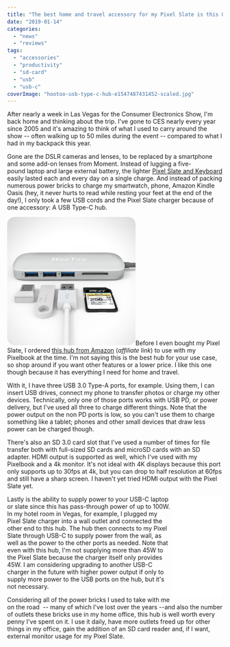 ```yaml
---
title: "The best home and travel accessory for my Pixel Slate is this USB-C hub"
date: "2019-01-14"
categories: 
  - "news"
  - "reviews"
tags: 
  - "accessories"
  - "productivity"
  - "sd-card"
  - "usb"
  - "usb-c"
coverImage: "hootoo-usb-type-c-hub-e1547487431452-scaled.jpg"
---
```


After nearly a week in Las Vegas for the Consumer Electronics Show, I'm back home and thinking about the trip. I've gone to CES nearly every year since 2005 and it's amazing to think of what I used to carry around the show -- often walking up to 50 miles during the event -- compared to what I had in my backpack this year.

Gone are the DSLR cameras and lenses, to be replaced by a smartphone and some add-on lenses from Moment. Instead of lugging a five-pound laptop and large external battery, the lighter [Pixel Slate and Keyboard](https://www.aboutchromebooks.com/reviews/google-pixel-slate-review/) easily lasted each and every day on a single charge. And instead of packing numerous power bricks to charge my smartwatch, phone, Amazon Kindle Oasis (hey, it never hurts to read while resting your feet at the end of the day!), I only took a few USB cords and the Pixel Slate charger because of one accessory: A USB Type-C hub.

[![](images/usb-c-hub-with-type-a-ports.jpg)](https://www.aboutchromebooks.com/news/the-best-home-and-travel-accessory-for-my-pixel-slate-is-this-usb-c-hub/attachment/usb-c-hub-with-type-a-ports/)Before I even bought my Pixel Slate, I ordered [this hub from Amazon](https://www.amazon.com/gp/product/B072268Q68/ref=as_li_tl?ie=UTF8&camp=1789&creative=9325&creativeASIN=B072268Q68&linkCode=as2&tag=aboutchromebo-20&linkId=f07790307e696b1f9799e0f3b1a5dd8e) (_affiliate link_) to use with my Pixelbook at the time. I'm not saying this is the best hub for your use case, so shop around if you want other features or a lower price. I like this one though because it has everything I need for home and travel.

With it, I have three USB 3.0 Type-A ports, for example. Using them, I can insert USB drives, connect my phone to transfer photos or charge my other devices. Technically, only one of those ports works with USB PD, or power delivery, but I've used all three to charge different things. Note that the power output on the non PD ports is low, so you can't use them to charge something like a tablet; phones and other small devices that draw less power can be charged though.

There's also an SD 3.0 card slot that I've used a number of times for file transfer both with full-sized SD cards and microSD cards with an SD adapter. HDMI output is supported as well, which I've used with my Pixelbook and a 4k monitor. It's not ideal with 4K displays because this port only supports up to 30fps at 4k, but you can drop to half resolution at 60fps and still have a sharp screen. I haven't yet tried HDMI output with the Pixel Slate yet.

<iframe style="width: 120px; height: 240px;" src="//ws-na.amazon-adsystem.com/widgets/q?ServiceVersion=20070822&amp;OneJS=1&amp;Operation=GetAdHtml&amp;MarketPlace=US&amp;source=ac&amp;ref=qf_sp_asin_til&amp;ad_type=product_link&amp;tracking_id=aboutchromebo-20&amp;marketplace=amazon&amp;region=US&amp;placement=B072268Q68&amp;asins=B072268Q68&amp;linkId=f5b8e75cef2f6dd4ef5bd8aec9f8d14c&amp;show_border=true&amp;link_opens_in_new_window=true&amp;price_color=333333&amp;title_color=0066c0&amp;bg_color=ffffff" frameborder="0" marginwidth="0" marginheight="0" scrolling="no" align="right"><span data-mce-type="bookmark" style="display: inline-block; width: 0px; overflow: hidden; line-height: 0;" class="mce_SELRES_start">﻿</span> </iframe>

Lastly is the ability to supply power to your USB-C laptop or slate since this has pass-through power of up to 100W. In my hotel room in Vegas, for example, I plugged my Pixel Slate charger into a wall outlet and connected the other end to this hub. The hub then connects to my Pixel Slate through USB-C to supply power from the wall, as well as the power to the other ports as needed. Note that even with this hub, I'm not supplying more than 45W to the Pixel Slate because the charger itself only provides 45W. I am considering upgrading to another USB-C charger in the future with higher power output if only to supply more power to the USB ports on the hub, but it's not necessary.

Considering all of the power bricks I used to take with me on the road  -- many of which I've lost over the years --and also the number of outlets these bricks use in my home office, this hub is well worth every penny I've spent on it. I use it daily, have more outlets freed up for other things in my office, gain the addition of an SD card reader and, if I want, external monitor usage for my Pixel Slate.
